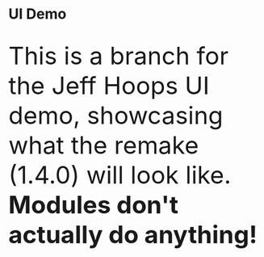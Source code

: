 <h1>
	<b>
		UI Demo
	</b>
</h1>

<br/>
<font size='32'>
	This is a branch for the Jeff Hoops UI demo, showcasing
	what the remake (1.4.0) will look like.
	<b>Modules don&apos;t actually do anything!</b>
</font>
